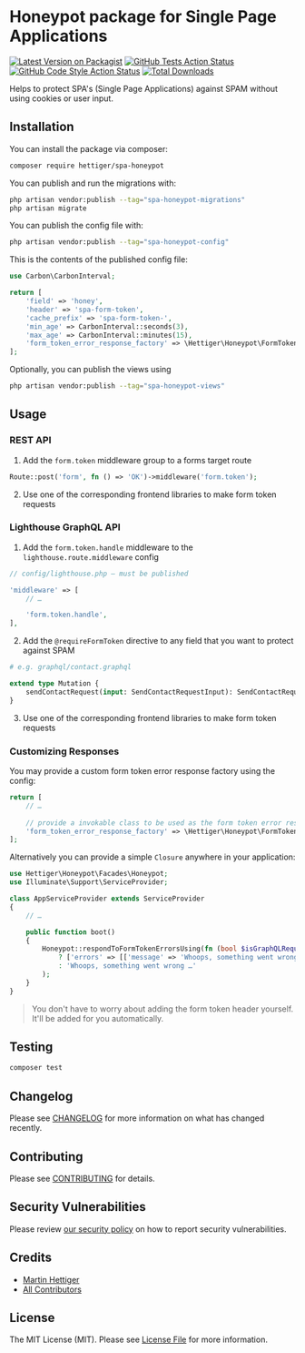# Honeypot package for Single Page Applications

[![Latest Version on Packagist](https://img.shields.io/packagist/v/hettiger/spa-honeypot.svg?style=flat-square)](https://packagist.org/packages/hettiger/spa-honeypot)
[![GitHub Tests Action Status](https://img.shields.io/github/workflow/status/hettiger/spa-honeypot/run-tests?label=tests)](https://github.com/hettiger/spa-honeypot/actions?query=workflow%3Arun-tests+branch%3Amain)
[![GitHub Code Style Action Status](https://img.shields.io/github/workflow/status/hettiger/spa-honeypot/Fix%20PHP%20code%20style%20issues?label=code%20style)](https://github.com/hettiger/spa-honeypot/actions?query=workflow%3A"Fix+PHP+code+style+issues"+branch%3Amain)
[![Total Downloads](https://img.shields.io/packagist/dt/hettiger/spa-honeypot.svg?style=flat-square)](https://packagist.org/packages/hettiger/spa-honeypot)

Helps to protect SPA's (Single Page Applications) against SPAM without using cookies or user input.

## Installation

You can install the package via composer:

```bash
composer require hettiger/spa-honeypot
```

You can publish and run the migrations with:

```bash
php artisan vendor:publish --tag="spa-honeypot-migrations"
php artisan migrate
```

You can publish the config file with:

```bash
php artisan vendor:publish --tag="spa-honeypot-config"
```

This is the contents of the published config file:

```php
use Carbon\CarbonInterval;

return [
    'field' => 'honey',
    'header' => 'spa-form-token',
    'cache_prefix' => 'spa-form-token-',
    'min_age' => CarbonInterval::seconds(3),
    'max_age' => CarbonInterval::minutes(15),
    'form_token_error_response_factory' => \Hettiger\Honeypot\FormTokenErrorResponseFactory::class,
];
```

Optionally, you can publish the views using

```bash
php artisan vendor:publish --tag="spa-honeypot-views"
```

## Usage

### REST API

1. Add the `form.token` middleware group to a forms target route

```php
Route::post('form', fn () => 'OK')->middleware('form.token');
```

2. Use one of the corresponding frontend libraries to make form token requests 

### Lighthouse GraphQL API

1. Add the `form.token.handle` middleware to the `lighthouse.route.middleware` config

```php
// config/lighthouse.php — must be published

'middleware' => [
    // …

    'form.token.handle',
],
```

2. Add the `@requireFormToken` directive to any field that you want to protect against SPAM

```graphql
# e.g. graphql/contact.graphql

extend type Mutation {
    sendContactRequest(input: SendContactRequestInput): SendContactRequestPayload @requireFormToken
}
```

3. Use one of the corresponding frontend libraries to make form token requests

### Customizing Responses

You may provide a custom form token error response factory using the config:

```php
return [
    // …
    
    // provide a invokable class to be used as the form token error response factory here
    'form_token_error_response_factory' => \Hettiger\Honeypot\FormTokenErrorResponseFactory::class,
];
```

Alternatively you can provide a simple `Closure` anywhere in your application:

```php
use Hettiger\Honeypot\Facades\Honeypot;
use Illuminate\Support\ServiceProvider;

class AppServiceProvider extends ServiceProvider
{
    // …

    public function boot()
    {
        Honeypot::respondToFormTokenErrorsUsing(fn (bool $isGraphQLRequest) => $isGraphQLRequest
            ? ['errors' => [['message' => 'Whoops, something went wrong …']]]
            : 'Whoops, something went wrong …'
        );
    }
}
```

> You don't have to worry about adding the form token header yourself. It'll be added for you automatically.

## Testing

```bash
composer test
```

## Changelog

Please see [CHANGELOG](CHANGELOG.md) for more information on what has changed recently.

## Contributing

Please see [CONTRIBUTING](CONTRIBUTING.md) for details.

## Security Vulnerabilities

Please review [our security policy](../../security/policy) on how to report security vulnerabilities.

## Credits

- [Martin Hettiger](https://github.com/hettiger)
- [All Contributors](../../contributors)

## License

The MIT License (MIT). Please see [License File](LICENSE.md) for more information.
